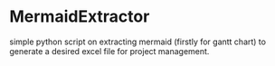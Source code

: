 # MermaidExtractor
simple python script on extracting mermaid (firstly for gantt chart) to generate a desired excel file for project management.

